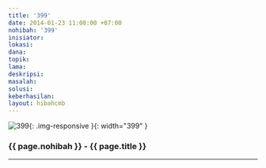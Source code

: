 ```yaml
---
title: '399'
date: 2014-01-23 11:08:00 +07:00
nohibah: '399'
inisiator:
lokasi:
dana:
topik:
lama:
deskripsi:
masalah:
solusi:
keberhasilan:
layout: hibahcmb
---
```


![399](/static/img/hibahcmb/399.png){: .img-responsive }{: width="399" }

### {{ page.nohibah }} - {{ page.title }}

---
